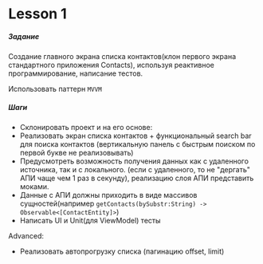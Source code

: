 # Lesson 1
##### Задание
Создание главного экрана списка контактов(клон первого экрана стандартного приложения Contacts), используя реактивное программирование, написание тестов. 

Использовать паттерн ``MVVM``
##### Шаги
  - Склонировать проект и на его основе:
  - Реализовать экран списка контактов + функциональный search bar для поиска контактов (вертикальную панель с быстрым поиском по первой букве не реализовывать)
  - Предусмотреть возможность получения данных как с удаленного источника, так и с локального. (если с удаленного, то не "дергать" АПИ чаще чем 1 раз в секунду), реализацию слоя АПИ представить моками.
  - Данные с АПИ должны приходить в виде массивов сущностей(например ``getContacts(bySubstr:String) -> Observable<[ContactEntity]>``)
  - Написать UI и Unit(для ViewModel) тесты

Advanced:
  - Реализовать автопрогрузку списка (пагинацию offset, limit) 